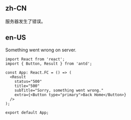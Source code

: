 ## zh-CN

服务器发生了错误。

## en-US

Something went wrong on server.
```tsx
import React from 'react';
import { Button, Result } from 'antd';

const App: React.FC = () => (
  <Result
    status="500"
    title="500"
    subTitle="Sorry, something went wrong."
    extra={<Button type="primary">Back Home</Button>}
  />
);

export default App;
```

